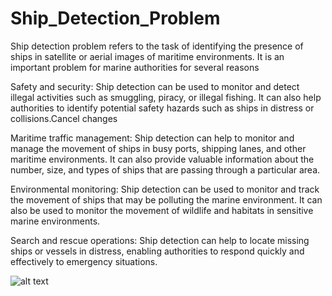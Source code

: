 # Ship_Detection_Problem
Ship detection problem refers to the task of identifying the presence of ships in satellite or aerial images of maritime environments. 
It is an important problem for marine authorities for several reasons

Safety and security: Ship detection can be used to monitor and detect illegal activities such as smuggling, piracy, or illegal fishing. It can also help authorities to identify potential safety hazards such as ships in distress or collisions.Cancel changes

Maritime traffic management: Ship detection can help to monitor and manage the movement of ships in busy ports, shipping lanes, and other maritime environments. It can also provide valuable information about the number, size, and types of ships that are passing through a particular area.

Environmental monitoring: Ship detection can be used to monitor and track the movement of ships that may be polluting the marine environment. It can also be used to monitor the movement of wildlife and habitats in sensitive marine environments.

Search and rescue operations: Ship detection can help to locate missing ships or vessels in distress, enabling authorities to respond quickly and effectively to emergency situations.

![alt text](https://github.com/Asad1287/Hospital_BusinessCaseStudy/venti-views-FPKnAO-CF6M-unsplash.jpg)
